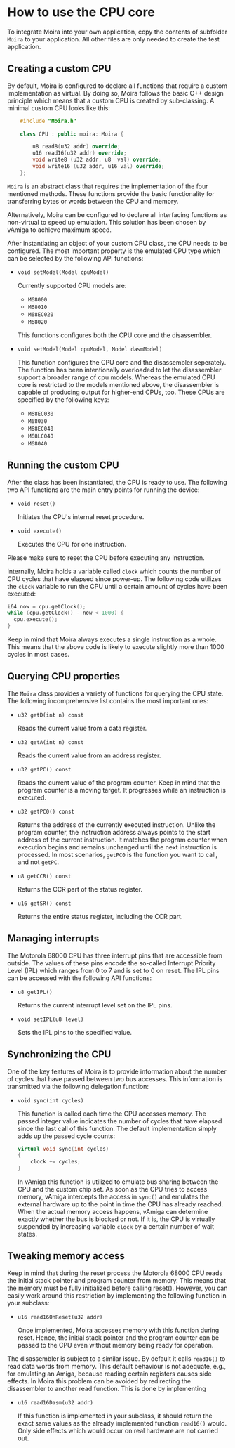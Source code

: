 # How to use the CPU core

To integrate Moira into your own application, copy the contents of subfolder `Moira` to your application. All other files are only needed to create the test application.

## Creating a custom CPU

By default, Moira is configured to declare all functions that require a custom implementation as virtual. By doing so, Moira follows the basic C++ design principle which means that a custom CPU is created by sub-classing. A minimal custom CPU looks like this:

```c++
    #include "Moira.h"
    
    class CPU : public moira::Moira {

        u8 read8(u32 addr) override;
        u16 read16(u32 addr) override;
        void write8 (u32 addr, u8  val) override;
        void write16 (u32 addr, u16 val) override;
    };
```

`Moira` is an abstract class that requires the implementation of the four mentioned methods. These functions provide the basic functionality for transferring bytes or words between the CPU and memory. 

Alternatively, Moira can be configured to declare all interfacing functions as non-virtual to speed up emulation. This solution has been chosen by vAmiga to achieve maximum speed.

After instantiating an object of your custom CPU class, the CPU needs to be configured. The most important property is the emulated CPU type which can be selected by the following API functions:

- `void setModel(Model cpuModel)`

  Currently supported CPU models are: 

  - `M68000`
  - `M68010` 
  - `M68EC020` 
  - `M68020`

  This functions configures both the CPU core and the disassembler. 

- `void setModel(Model cpuModel, Model dasmModel)`

  This function configures the CPU core and the disassembler seperately. The function has been intentionally overloaded to let the disassembler support a broader range of cpu models. Whereas the emulated CPU core is restricted to the models mentioned above, the disassembler is capable of producing output for higher-end CPUs, too. These CPUs are specified by the following keys: 

  - `M68EC030`
  - `M68030`
  - `M68EC040`
  - `M68LC040`
  - `M68040`

## Running the custom CPU 

After the class has been instantiated, the CPU is ready to use. The following two API functions are the main entry points for running the device:  

- `void reset()`

  Initiates the CPU's internal reset procedure.

- `void execute()`

  Executes the CPU for one instruction.

Please make sure to reset the CPU before executing any instruction.

Internally, Moira holds a variable called `clock` which counts the number of CPU cycles that have elapsed since power-up. The following code utilizes the `clock` variable to run the CPU until a certain amount of cycles have been executed:

````c++
i64 now = cpu.getClock();
while (cpu.getClock() - now < 1000) {
  cpu.execute();
}
````

Keep in mind that Moira always executes a single instruction as a whole. This means that the above code is likely to execute slightly more than 1000 cycles in most cases.

## Querying CPU properties 

The `Moira` class provides a variety of functions for querying the CPU state. The following incomprehensive list contains the most important ones: 

- `u32 getD(int n) const`
    
  Reads the current value from a data register.

- `u32 getA(int n) const`

  Reads the current value from an address register.

- `u32 getPC() const`

  Reads the current value of the program counter. Keep in mind that the program counter is a moving target. It progresses while an instruction is executed. 

- `u32 getPC0() const`

  Returns the address of the currently executed instruction. Unlike the program counter, the instruction address always points to the start address of the current instruction. It matches the program counter when execution begins and remains unchanged until the next instruction is processed. In most scenarios, `getPC0` is the function you want to call, and not `getPC`. 

- `u8 getCCR() const`

  Returns the CCR part of the status register. 

- `u16 getSR() const`

  Returns the entire status register, including the CCR part. 

## Managing interrupts 

The Motorola 68000 CPU has three interrupt pins that are accessible from outside. The values of these pins encode the so-called Interrupt Priority Level (IPL) which ranges from 0 to 7 and is set to 0 on reset. The IPL pins can be accessed with the following API functions: 

- `u8 getIPL()`

  Returns the current interrupt level set on the IPL pins.

- `void setIPL(u8 level)`

  Sets the IPL pins to the specified value.

## Synchronizing the CPU

One of the key features of Moira is to provide information about the number of cycles that have passed between two bus accesses. This information is transmitted via the following delegation function:

- `void sync(int cycles)`

  This function is called each time the CPU accesses memory. The passed integer value indicates the number of cycles that have elapsed since the last call of this function. The default implementation simply adds up the passed cycle counts:

  ````c++
  virtual void sync(int cycles) 
  { 
      clock += cycles;  
  }
  ````

  In vAmiga this function is utilized to emulate bus sharing between the CPU and the custom chip set. As soon as the CPU tries to access memory, vAmiga intercepts the access in `sync()` and emulates the external hardware up to the point in time the CPU has already reached. When the actual memory access happens, vAmiga can determine exactly whether the bus is blocked or not. If it is, the CPU is virtually suspended by increasing variable `clock` by a certain number of wait states.

## Tweaking memory access

 Keep in mind that during the reset process the Motorola 68000 CPU reads the initial stack pointer and program counter from memory. This means that the memory must be fully initialized before calling reset(). However, you can easily work around this restriction by implementing the following function in your subclass:

- `u16 read16OnReset(u32 addr)`

  Once implemented, Moira accesses memory with this function during reset. Hence, the initial stack pointer and the program counter can be passed to the CPU even without memory being ready for operation.

The disassembler is subject to a similar issue. By default it calls `read16()` to read data words from memory. This default behaviour is not adequate, e.g., for emulating an Amiga, because reading certain registers causes side effects. In Moira this problem can be avoided by redirecting the disassembler to another read function. This is done by implementing

- `u16 read16Dasm(u32 addr)`

  If this function is implemented in your subclass, it should return the exact same values as the already implemented function `read16()` would. Only side effects which would occur on real hardware are not carried out.